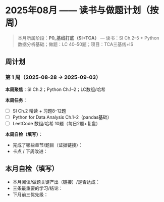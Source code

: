 # 2025年08月 —— 读书与做题计划（按周）

> 本月所属阶段：**P0_基线打底（SI+TCA）** — 读书：SI Ch.2–5 + Python 数据分析基础；做题：LC 40–50题；项目：TCA三基线+IS

## 周计划

### 第 1 周（2025-08-28 → 2025-09-03）
**本周聚焦**：SI Ch.2；Python Ch.1–2；LC数组/哈希

**本周任务**：
- [ ] SI Ch.2 精读 + 习题8–12题
- [ ] Python for Data Analysis Ch.1–2（pandas基础）
- [ ] LeetCode 数组/哈希 10题（每日2题+复盘）

**本周自检（填写）**：
- 完成了哪些章节/题目（证据链接）：
- 卡点 / 下周改进：


## 本月自检（填写）
- 本月阅读/做题关键产出（链接）/是否达成：
- 三条最重要的学习/结论：
- 下月前三优先级：

